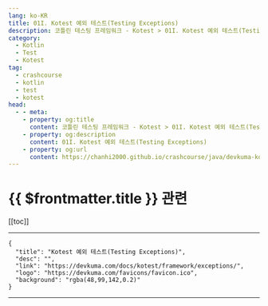 ```yaml
---
lang: ko-KR
title: 01I. Kotest 예외 테스트(Testing Exceptions)
description: 코틀린 테스팅 프레임워크 - Kotest > 01I. Kotest 예외 테스트(Testing Exceptions)
category: 
  - Kotlin
  - Test
  - Kotest
tag: 
  - crashcourse
  - kotlin
  - test
  - kotest
head:
  - - meta:
    - property: og:title
      content: 코틀린 테스팅 프레임워크 - Kotest > 01I. Kotest 예외 테스트(Testing Exceptions)
    - property: og:description
      content: 01I. Kotest 예외 테스트(Testing Exceptions)
    - property: og:url
      content: https://chanhi2000.github.io/crashcourse/java/devkuma-kotest/01-kotest-framework/01I.html
---
```


# {{ $frontmatter.title }} 관련

[[toc]]

---

```component VPCard
{
  "title": "Kotest 예외 테스트(Testing Exceptions)",
  "desc": "",
  "link": "https://devkuma.com/docs/kotest/framework/exceptions/",
  "logo": "https://devkuma.com/favicons/favicon.ico",
  "background": "rgba(48,99,142,0.2)"
}
```

---

<TagLinks />